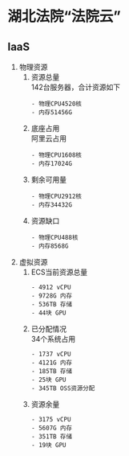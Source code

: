 # 湖北法院“法院云”
## IaaS
1. 物理资源  
    1. 资源总量  
    142台服务器，合计资源如下
        ```
        - 物理CPU4520核
        - 内存51456G
    1. 底座占用  
    阿里云占用
        ```
        - 物理CPU1608核
        - 内存17024G
    1. 剩余可用量
        ```
        - 物理CPU2912核
        - 内存34432G
    1. 资源缺口
        ```
        - 物理CPU488核
        - 内存8568G
2. 虚拟资源
    1. ECS当前资源总量
        ```
        - 4912 vCPU
        - 9728G 内存
        - 536TB 存储
        - 44块 GPU
    1. 已分配情况  
    34个系统占用
        ```
        - 1737 vCPU
        - 4121G 内存
        - 185TB 存储
        - 25块 GPU
        - 345TB OSS资源分配
    1. 资源余量
        ```
        - 3175 vCPU
        - 5607G 内存
        - 351TB 存储
        - 19块 GPU